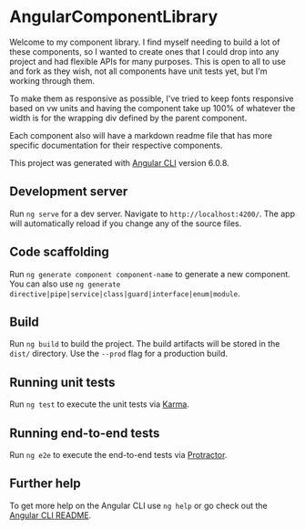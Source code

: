 # AngularComponentLibrary

Welcome to my component library. I find myself needing to build a lot of these components, so I wanted to create ones that I could drop into any project and had flexible APIs for many purposes. This is open to all to use and fork as they wish, not all components have unit tests yet, but I'm working through them.

To make them as responsive as possible, I've tried to keep fonts responsive based on vw units and having the component take up 100% of whatever the width is for the wrapping div defined by the parent component.

Each component also will have a markdown readme file that has more specific documentation for their respective components.

This project was generated with [Angular CLI](https://github.com/angular/angular-cli) version 6.0.8.

## Development server

Run `ng serve` for a dev server. Navigate to `http://localhost:4200/`. The app will automatically reload if you change any of the source files.

## Code scaffolding

Run `ng generate component component-name` to generate a new component. You can also use `ng generate directive|pipe|service|class|guard|interface|enum|module`.

## Build

Run `ng build` to build the project. The build artifacts will be stored in the `dist/` directory. Use the `--prod` flag for a production build.

## Running unit tests

Run `ng test` to execute the unit tests via [Karma](https://karma-runner.github.io).

## Running end-to-end tests

Run `ng e2e` to execute the end-to-end tests via [Protractor](http://www.protractortest.org/).

## Further help

To get more help on the Angular CLI use `ng help` or go check out the [Angular CLI README](https://github.com/angular/angular-cli/blob/master/README.md).
